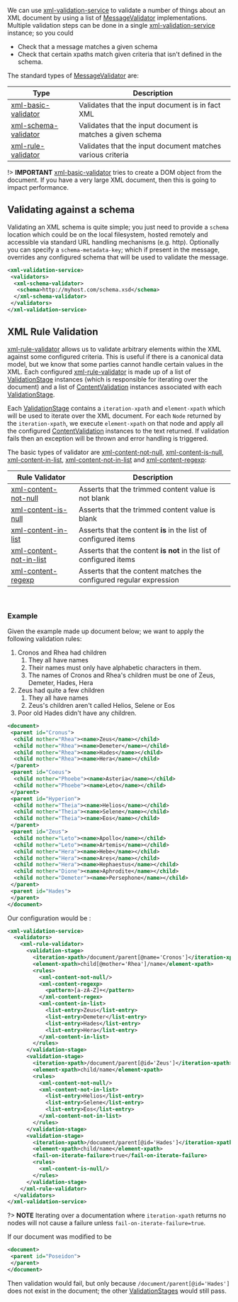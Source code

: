 We can use [xml-validation-service] to validate a number of things about an XML document by using a list of [MessageValidator] implementations. Multiple validation steps can be done in a single [xml-validation-service] instance; so you could

- Check that a message matches a given schema
- Check that certain xpaths match given criteria that isn't defined in the schema.

The standard types of [MessageValidator][] are:

| Type | Description |
|----|----
|[xml-basic-validator][]| Validates that the input document is in fact XML |
|[xml-schema-validator][]| Validates that the input document is matches a given schema |
|[xml-rule-validator][]| Validates that the input document matches various criteria |


!> **IMPORTANT** [xml-basic-validator][] tries to create a DOM object from the document. If you have a very large XML document, then this is going to impact performance.

## Validating against a schema ##

Validating an XML schema is quite simple; you just need to provide a `schema` location which could be on the local filesystem, hosted remotely and accessible via standard URL handling mechanisms (e.g. http). Optionally you can specify a `schema-metadata-key`; which if present in the message, overrides any configured schema that will be used to validate the message.

```xml
<xml-validation-service>
 <validators>
  <xml-schema-validator>
   <schema>http://myhost.com/schema.xsd</schema>
  </xml-schema-validator>
 </validators>
</xml-validation-service>
```


## XML Rule Validation ##

[xml-rule-validator][] allows us to validate arbitrary elements within the XML against some configured criteria. This is useful if there is a canonical data model, but we know that some parties cannot handle certain values in the XML. Each configured [xml-rule-validator][] is made up of a list of [ValidationStage] instances (which is responsible for iterating over the document) and a list of [ContentValidation] instances associated with each [ValidationStage].

Each [ValidationStage] contains a `iteration-xpath` and `element-xpath` which will be used to iterate over the XML document. For each `Node` returned by the `iteration-xpath`, we execute `element-xpath` on that node and apply all the configured [ContentValidation] instances to the text returned. If validation fails then an exception will be thrown and error handling is triggered.

The basic types of validator are [xml-content-not-null][], [xml-content-is-null][], [xml-content-in-list][], [xml-content-not-in-list][] and [xml-content-regexp][]:


| Rule Validator | Description |
|----|----|
| [xml-content-not-null][] | Asserts that the trimmed content value is not blank  |
| [xml-content-is-null][] | Asserts that the trimmed content value is blank  |
| [xml-content-in-list][] | Asserts that the content __is__ in the list of configured items |
| [xml-content-not-in-list][] | Asserts that the content __is not__ in the list of configured items |
| [xml-content-regexp][] | Asserts that the content matches the configured regular expression |

<br/>

### Example ###

Given the example made up document below; we want to apply the following validation rules:

1. Cronos and Rhea had children
    1. They all have names
    1. Their names must only have alphabetic characters in them.
    1. The names of Cronos and Rhea's children must be one of Zeus, Demeter, Hades, Hera
1. Zeus had quite a few children
    1. They all have names
    1. Zeus's children aren't called Helios, Selene or Eos
1. Poor old Hades didn't have any children.

```xml
<document>
 <parent id="Cronus">
  <child mother="Rhea"><name>Zeus</name></child>
  <child mother="Rhea"><name>Demeter</name></child>
  <child mother="Rhea"><name>Hades</name></child>
  <child mother="Rhea"><name>Hera</name></child>
 </parent>
 <parent id="Coeus">
  <child mother="Phoebe"><name>Asteria</name></child>
  <child mother="Phoebe"><name>Leto</name></child>
 </parent>
 <parent id="Hyperion">
  <child mother="Theia"><name>Helios</name></child>
  <child mother="Theia"><name>Selene</name></child>
  <child mother="Theia"><name>Eos</name></child>
 </parent>
 <parent id="Zeus">
  <child mother="Leto"><name>Apollo</name></child>
  <child mother="Leto"><name>Artemis</name></child>
  <child mother="Hera"><name>Hebe</name></child>
  <child mother="Hera"><name>Ares</name></child>
  <child mother="Hera"><name>Hephaestus</name></child>
  <child mother="Dione"><name>Aphrodite</name></child>
  <child mother="Demeter"><name>Persephone</name></child>
 </parent>
 <parent id="Hades">
 </parent>
</document>
```

Our configuration would be :

```xml
<xml-validation-service>
  <validators>
    <xml-rule-validator>
      <validation-stage>
        <iteration-xpath>/document/parent[@name='Cronos']</iteration-xpath>
        <element-xpath>child[@mother='Rhea']/name</element-xpath>
        <rules>
          <xml-content-not-null/>
          <xml-content-regexp>
            <pattern>[a-zA-Z]+</pattern>
          </xml-content-regex>
          <xml-content-in-list>
            <list-entry>Zeus</list-entry>
            <list-entry>Demeter</list-entry>
            <list-entry>Hades</list-entry>
            <list-entry>Hera</list-entry>
          </xml-content-in-list>
        </rules>
      </validation-stage>
      <validation-stage>
        <iteration-xpath>/document/parent[@id='Zeus']</iteration-xpath>
        <element-xpath>child/name</element-xpath>
        <rules>
          <xml-content-not-null/>
          <xml-content-not-in-list>
            <list-entry>Helios</list-entry>
            <list-entry>Selene</list-entry>
            <list-entry>Eos</list-entry>
          </xml-content-not-in-list>
        </rules>
      </validation-stage>
      <validation-stage>
        <iteration-xpath>/document/parent[@id='Hades']</iteration-xpath>
        <element-xpath>child/name</element-xpath>
        <fail-on-iterate-failure>true</fail-on-iterate-failure>
        <rules>
          <xml-content-is-null/>
        </rules>
      </validation-stage>
    </xml-rule-validator>
  </validators>
</xml-validation-service>
```

?> **NOTE** Iterating over a documentation where `iteration-xpath` returns no nodes will not cause a failure unless `fail-on-iterate-failure=true`.

If our document was modified to be

```xml
<document>
 <parent id="Poseidon">
 </parent>
</document>
```

Then validation would fail, but only because `/document/parent[@id='Hades']` does not exist in the document; the other [ValidationStages][ValidationStage] would still pass.


[xml-validation-service]: https://nexus.adaptris.net/nexus/content/sites/javadocs/com/adaptris/interlok-core/3.11-SNAPSHOT/com/adaptris/core/transform/XmlValidationService.html
[xml-basic-validator]: https://nexus.adaptris.net/nexus/content/sites/javadocs/com/adaptris/interlok-core/3.11-SNAPSHOT/com/adaptris/core/transform/XmlBasicValidator.html
[xml-schema-validator]: https://nexus.adaptris.net/nexus/content/sites/javadocs/com/adaptris/interlok-core/3.11-SNAPSHOT/com/adaptris/core/transform/XmlSchemaValidator.html
[xml-rule-validator]: https://nexus.adaptris.net/nexus/content/sites/javadocs/com/adaptris/interlok-core/3.11-SNAPSHOT/com/adaptris/core/transform/XmlRuleValidator.html
[MessageValidator]: https://nexus.adaptris.net/nexus/content/sites/javadocs/com/adaptris/interlok-core/3.11-SNAPSHOT/com/adaptris/core/transform/MessageValidator.html
[xml-content-not-null]: https://nexus.adaptris.net/nexus/content/sites/javadocs/com/adaptris/interlok-core/3.11-SNAPSHOT/com/adaptris/transform/validate/NotNullContentValidation.html
[xml-content-in-list]: https://nexus.adaptris.net/nexus/content/sites/javadocs/com/adaptris/interlok-core/3.11-SNAPSHOT/com/adaptris/transform/validate/SimpleListContentValidation.html
[xml-content-not-in-list]: https://nexus.adaptris.net/nexus/content/sites/javadocs/com/adaptris/interlok-core/3.11-SNAPSHOT/com/adaptris/transform/validate/NotInListContentValidation.html
[xml-content-is-null]: https://nexus.adaptris.net/nexus/content/sites/javadocs/com/adaptris/interlok-core/3.11-SNAPSHOT/com/adaptris/transform/validate/IsNullContentValidation.html
[xml-content-regexp]: https://nexus.adaptris.net/nexus/content/sites/javadocs/com/adaptris/interlok-core/3.11-SNAPSHOT/com/adaptris/transform/validate/RegexpContentValidation.html
[ContentValidation]: https://nexus.adaptris.net/nexus/content/sites/javadocs/com/adaptris/interlok-core/3.11-SNAPSHOT/com/adaptris/transform/validate/ContentValidation.html
[ValidationStage]: https://nexus.adaptris.net/nexus/content/sites/javadocs/com/adaptris/interlok-core/3.11-SNAPSHOT/com/adaptris/transform/validate/ValidationStage.html


